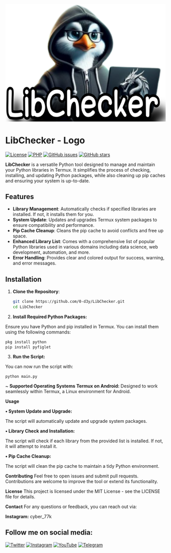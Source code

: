 ![logo](https://raw.githubusercontent.com/0-d3y/LibChecker/main/logo.png)

# LibChecker - Logo

[![License](https://img.shields.io/badge/license-MIT-blue.svg)](https://opensource.org/licenses/MIT)
[![PHP](https://img.shields.io/badge/php-7.4%2B-blue.svg)](https://www.php.net/downloads)
[![GitHub issues](https://img.shields.io/github/issues/0-d3y/LibChecker)](https://github.com/0-d3y/LibChecker/issues)
[![GitHub stars](https://img.shields.io/github/stars/0-d3y/LibChecker)](https://github.com/0-d3y/LibChecker/stargazers)


**LibChecker** is a versatile Python tool designed to manage and maintain your Python libraries in Termux. It simplifies the process of checking, installing, and updating Python packages, while also cleaning up pip caches and ensuring your system is up-to-date.

## Features

- **Library Management**: Automatically checks if specified libraries are installed. If not, it installs them for you.
- **System Update**: Updates and upgrades Termux system packages to ensure compatibility and performance.
- **Pip Cache Cleanup**: Cleans the pip cache to avoid conflicts and free up space.
- **Enhanced Library List**: Comes with a comprehensive list of popular Python libraries used in various domains including data science, web development, automation, and more.
- **Error Handling**: Provides clear and colored output for success, warning, and error messages.

## Installation

1. **Clone the Repository**:

   ```sh
   git clone https://github.com/0-d3y/LibChecker.git
   cd LibChecker
   ```
   
2. **Install Required Python Packages:**

Ensure you have Python and pip installed in Termux. You can install them using the following commands:

```
pkg install python
pip install pyfiglet
```

3. **Run the Script:**

You can now run the script with:
```
python main.py

```

~ **Supported Operating Systems**
**Termux on Android:** Designed to work seamlessly within Termux, a Linux environment for Android.

**Usage**

**• System Update and Upgrade:**

The script will automatically update and upgrade system packages.

**• Library Check and Installation:**

The script will check if each library from the provided list is installed. If not, it will attempt to install it.

**• Pip Cache Cleanup:**

The script will clean the pip cache to maintain a tidy Python environment.

**Contributing**
Feel free to open issues and submit pull requests. Contributions are welcome to improve the tool or extend its functionality.

**License**
This project is licensed under the MIT License - see the LICENSE file for details.

**Contact**
For any questions or feedback, you can reach out via:

**Instagram:** cyber_77k

## Follow me on social media:

[![Twitter](https://img.shields.io/badge/Twitter-1DA1F2?style=for-the-badge&logo=twitter&logoColor=white)](https://twitter.com/Linux_ye)
[![Instagram](https://img.shields.io/badge/Instagram-E4405F?style=for-the-badge&logo=instagram&logoColor=white)](https://www.instagram.com/cyber_77k)
[![YouTube](https://img.shields.io/badge/YouTube-FF0000?style=for-the-badge&logo=youtube&logoColor=white)](https://www.youtube.com/@0.d3y)
[![Telegram](https://img.shields.io/badge/Telegram-2CA5E0?style=for-the-badge&logo=telegram&logoColor=white)](https://t.me/i_0d3y)
